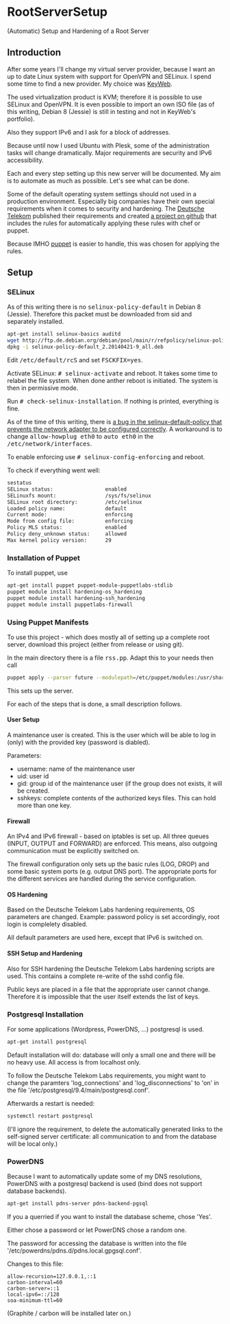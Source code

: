 # RootServerSetup
(Automatic) Setup and Hardening of a Root Server

## Introduction
After some years I'll change my virtual server provider, because I
want an up to date Linux system with support for OpenVPN and
SELinux. I spend some time to find a new provider. My choice was <a
href="www.keyweb.de">KeyWeb</a>. 

The used virtualization product is KVM; therefore it is possible to
use SELinux and OpenVPN. It is even possible to import an own ISO file
(as of this writing, Debian 8 (Jessie) is still in testing and not in
KeyWeb's portfolio). 

Also they support IPv6 and I ask for a block of addresses.

Because until now I used Ubuntu with Plesk, some of the administration
tasks will change dramatically.  Major requirements are security and
IPv6 accessibility. 

Each and every step setting up this new server will be documented. My
aim is to automate as much as possible. Let's see what can be done.

Some of the default operating system settings should not used in a
production environment.  Especially big companies have their own
special requirements when it comes to security and hardening.  The <a
href="www.telekom.com">Deutsche Telekom</a> published their
requirements and created <a href="https://github.com/TelekomLabs">a
project on github</a> that includes the rules for automatically
applying these rules with chef or puppet. 

Because IMHO <a href="www.puppetlabs.com">puppet</a> is easier to
handle, this was chosen for applying the rules. 

## Setup

### SELinux
As of this writing there is no <tt>selinux-policy-default</tt> in Debian 8 (Jessie).  Therefore this packet must be downloaded from sid and separately installed.

```bash
apt-get install selinux-basics auditd
wget http://ftp.de.debian.org/debian/pool/main/r/refpolicy/selinux-policy-default_2.20140421-9_all.deb
dpkg -i selinux-policy-default_2.20140421-9_all.deb
```

Edit <tt>/etc/default/rcS</tt> and set <tt>FSCKFIX=yes</tt>.

Activate SELinux: <tt># selinux-activate</tt> and reboot. It takes some time to relabel the file system. When done anther reboot is initiated.  The system is then in permissive mode.

Run <tt># check-selinux-installation</tt>. If nothing is printed, everything is fine.

As of the time of this writing, there is <a href="https://bugs.debian.org/cgi-bin/bugreport.cgi?bug=756729">a bug in the selinux-default-policy that prevents the network adapter to be configured correctly</a>.  A workaround is to change <tt>allow-howplug eth0</tt> to <tt>auto eth0</tt> in the <tt>/etc/network/interfaces</tt>.

To enable enforcing use <tt># selinux-config-enforcing</tt> and reboot.

To check if everything went well:
```bash
sestatus 
SELinux status:                 enabled
SELinuxfs mount:                /sys/fs/selinux
SELinux root directory:         /etc/selinux
Loaded policy name:             default
Current mode:                   enforcing
Mode from config file:          enforcing
Policy MLS status:              enabled
Policy deny_unknown status:     allowed
Max kernel policy version:      29
```

### Installation of Puppet
To install puppet, use

```bash
apt-get install puppet puppet-module-puppetlabs-stdlib
puppet module install hardening-os_hardening
puppet module install hardening-ssh_hardening
puppet module install puppetlabs-firewall
```

### Using Puppet Manifests

To use this project - which does mostly all of setting up a complete
root server, download this project (either from release or using git).

In the main directory there is a file <tt>rss.pp</tt>. Adapt this to
your needs then call

```bash
puppet apply --parser future --modulepath=/etc/puppet/modules:/usr/share/puppet/modules:${PWD} rss.pp
```

This sets up the server.

For each of the steps that is done, a small description follows.

#### User Setup
A maintenance user is created.  This is the user which will be able to
log in (only) with the provided key (password is diabled).

Parameters:

* username: name of the maintenance user
* uid: user id
* gid: group id of the maintenance user (if the group does not exists,
  it will be created.
* sshkeys: complete contents of the authorized keys files. This can
  hold more than one key.

#### Firewall
An IPv4 and IPv6 firewall - based on iptables is set up.  All three
queues (INPUT, OUTPUT and FORWARD) are enforced.  This means, also
outgoing communication must be explicitly switched on.

The firewall configuration only sets up the basic rules (LOG, DROP)
and some basic system ports (e.g. output DNS port).  The appropriate
ports for the different services are handled during the service
configuration.

#### OS Hardening
Based on the Deutsche Telekom Labs hardening requirements, OS
parameters are changed.  Example: password policy is set accordingly,
root login is complelety disabled.

All default parameters are used here, except that IPv6 is switched on.

#### SSH Setup and Hardening
Also for SSH hardening the Deutsche Telekom Labs hardening scripts are
used.  This contains a complete re-write of the sshd config file.

Public keys are placed in a file that the appropriate user cannot
change.  Therefore it is impossible that the user itself extends the
list of keys.

### Postgresql Installation
For some applications (Wordpress, PowerDNS, ...) postgresql is used.

```bash
apt-get install postgresql
```

Default installation will do: database will only a small one and
there will be no heavy use.  All access is from localhost only.

To follow the Deutsche Telekom Labs requirements, you might want to
change the paramters 'log_connections' and 'log_disconnections' to
'on' in the file '/etc/postgresql/9.4/main/postgresql.conf'.

Afterwards a restart is needed:

```bash
systemctl restart postgresql
```

(I'll ignore the requirement, to delete the automatically generated
links to the self-signed server certificate: all communication to and
from the database will be local only.)

### PowerDNS
Because I want to automatically update some of my DNS resolutions,
PowerDNS with a postgresql backend is used (bind does not support
database backends).

```bash
apt-get install pdns-server pdns-backend-pgsql
```

If you a querried if you want to install the database scheme, chose
'Yes'.

Either chose a password or let PowerDNS chose a random one.

The password for accessing the database is written into the file
'/etc/powerdns/pdns.d/pdns.local.gpgsql.conf'.

Changes to this file:
```
allow-recursion=127.0.0.1,::1
carbon-interval=60
carbon-server=::1
local-ipv6=::/128
soa-minimum-ttl=60
```

(Graphite / carbon will be installed later on.)


